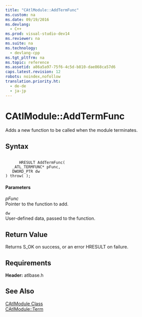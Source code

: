```yaml
---
title: "CAtlModule::AddTermFunc"
ms.custom: na
ms.date: 09/19/2016
ms.devlang: 
  - C++
ms.prod: visual-studio-dev14
ms.reviewer: na
ms.suite: na
ms.technology: 
  - devlang-cpp
ms.tgt_pltfrm: na
ms.topic: reference
ms.assetid: a86a5a97-75f6-4c5d-b810-dae868ca57d6
caps.latest.revision: 12
robots: noindex,nofollow
translation.priority.ht: 
  - de-de
  - ja-jp
---
```

# CAtlModule::AddTermFunc
Adds a new function to be called when the module terminates.  
  
## Syntax  
  
```  
  
      HRESULT AddTermFunc(  
   _ATL_TERMFUNC* pFunc,  
   DWORD_PTR dw   
) throw( );  
```  
  
#### Parameters  
 *pFunc*  
 Pointer to the function to add.  
  
 `dw`  
 User-defined data, passed to the function.  
  
## Return Value  
 Returns S_OK on success, or an error HRESULT on failure.  
  
## Requirements  
 **Header:** atlbase.h  
  
## See Also  
 [CAtlModule Class](../vs140/CAtlModule-Class.md)   
 [CAtlModule::Term](../vs140/CAtlModule--Term.md)